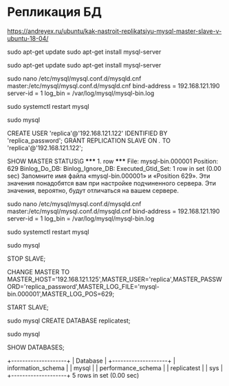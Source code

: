# Репликация БД

https://andreyex.ru/ubuntu/kak-nastroit-replikatsiyu-mysql-master-slave-v-ubuntu-18-04/

<!-- Репликация MySQL — это процесс, который позволяет автоматически копировать данные с одного сервера базы данных на один или несколько серверов.

MySQL поддерживает ряд топологий репликации, при этом топология Master/Slave является одной из наиболее известных топологий, в которой один сервер базы данных выступает в качестве главного, а один или несколько серверов выступают в качестве ведомых. По умолчанию репликация является асинхронной, когда ведущий отправляет события, описывающие изменения базы данных, в свой двоичный журнал, а ведомые запрашивают события, когда они готовы.

В этой статье рассматривается базовый пример репликации Master/Slave в MySQL с одним главным и одним подчиненным сервером в Ubuntu 18.04. Те же самые шаги применяются для MariaDB.

Этот тип топологии репликации лучше всего подходит для развертывания реплик чтения для масштабирования чтения, оперативного резервного копирования баз данных для аварийного восстановления и для аналитических заданий.

Предпосылки
В этом примере предполагается, что у вас есть два сервера под управлением Ubuntu 18.04, которые могут взаимодействовать друг с другом через частную сеть. Если ваш хостинг-провайдер не предлагает частные IP-адреса, вы можете использовать общедоступные IP-адреса и настроить брандмауэр так, чтобы трафик на порт 3306 передавался только из надежных источников.

Серверы в этом примере имеют следующие IP-адреса: -->

<!-- Master IP: 192.168.121.125
Slave IP:  192.168.121.122
Установите MySQL
Стандартные репозитории Ubuntu 18.04 включают MySQL версии 5.7. Чтобы избежать каких-либо проблем, лучше установить одну и ту же версию MySQL на обоих серверах.

Установите MySQL на Мастер-сервер: -->

sudo apt-get update
sudo apt-get install mysql-server

<!-- Установите MySQL на подчиненный сервер, используя те же команды: -->

sudo apt-get update
sudo apt-get install mysql-server

<!-- Настройте главный сервер
Первым шагом является настройка главного сервера MySQL. Мы внесем следующие изменения:

Настройте сервер MySQL для прослушивания частного IP
Установите уникальный идентификатор сервера
Включить бинарное ведение журнала
Для этого откройте файл конфигурации MySQL и раскомментируйте или установите следующее: -->

sudo nano /etc/mysql/mysql.conf.d/mysqld.cnf
master:/etc/mysql/mysql.conf.d/mysqld.cnf
bind-address = 192.168.121.190
server-id = 1
log_bin = /var/log/mysql/mysql-bin.log

<!-- После этого перезапустите службу MySQL, чтобы изменения вступили в силу. -->

sudo systemctl restart mysql

<!--
Следующим шагом является создание нового пользователя репликации. Войдите на сервер MySQL от имени пользователя root, введя: -->

sudo mysql

<!--
В командной строке MySQL выполните следующие SQL-запросы, которые создадут пользователя replica и предоставят пользователю привилегию REPLICATION SLAVE: -->

CREATE USER 'replica'@'192.168.121.122' IDENTIFIED BY 'replica_password';
GRANT REPLICATION SLAVE ON _._ TO 'replica'@'192.168.121.122';

<!-- Убедитесь, что вы изменили IP-адрес с вашего ведомого IP-адреса. Вы можете назвать пользователя, как вы хотите.

Находясь в приглашении MySQL, выполните следующую команду, которая выведет двоичное имя файла и положение. -->

SHOW MASTER STATUS\G
************\*\*\************* 1. row ************\*\*\*************
File: mysql-bin.000001
Position: 629
Binlog_Do_DB:
Binlog_Ignore_DB:
Executed_Gtid_Set:
1 row in set (0.00 sec)
Запомните имя файла «mysql-bin.000001» и «Position 629». Эти значения понадобятся вам при настройке подчиненного сервера. Эти значения, вероятно, будут отличаться на вашем сервере.

<!-- Настройте подчиненный сервер
Как и в случае с главным сервером, мы внесем следующие изменения в подчиненный сервер:

Настройте сервер MySQL для прослушивания частного IP
Установите уникальный идентификатор сервера
Включить бинарное ведение журнала
Откройте файл конфигурации MySQL и отредактируйте следующие строки: -->

sudo nano /etc/mysql/mysql.conf.d/mysqld.cnf
master:/etc/mysql/mysql.conf.d/mysqld.cnf
bind-address = 192.168.121.190
server-id = 1
log_bin = /var/log/mysql/mysql-bin.log

<!-- Перезапустите службу MySQL: -->

sudo systemctl restart mysql

<!-- Следующим шагом является настройка параметров, которые подчиненный сервер будет использовать для подключения к главному серверу. Войдите в оболочку MySQL: -->

sudo mysql

<!-- Сначала остановите подчиненные темы: -->

STOP SLAVE;

<!-- Выполните следующий запрос, который настроит подчиненное устройство для репликации мастера: -->

CHANGE MASTER TO MASTER_HOST='192.168.121.125',MASTER_USER='replica',MASTER_PASSWORD='replica_password',MASTER_LOG_FILE='mysql-bin.000001',MASTER_LOG_POS=629;

<!-- Убедитесь, что вы используете правильный IP-адрес, имя пользователя. и пароль. Имя и позиция файла журнала должны совпадать со значениями, которые вы получили от главного сервера.

После этого запустите подчиненные темы. -->

START SLAVE;

<!-- Проверьте конфигурацию
На этом этапе у вас должна быть работающая настройка репликации Master/Slave.

Чтобы убедиться, что все работает должным образом, мы создадим новую базу данных на главном сервере: -->

sudo mysql
CREATE DATABASE replicatest;

<!-- Войдите в подчиненную оболочку MySQL: -->

sudo mysql

<!--
Список баз данных: -->

SHOW DATABASES;

<!-- Вы заметите, что база данных, которую вы создали на главном сервере, реплицируется на ведомое устройство: -->

+--------------------+
| Database |
+--------------------+
| information_schema |
| mysql |
| performance_schema |
| replicatest |
| sys |
+--------------------+
5 rows in set (0.00 sec)

<!-- Заключение
В этой статье мы показали, как создать репликацию Master/Slave в MySQL. -->
